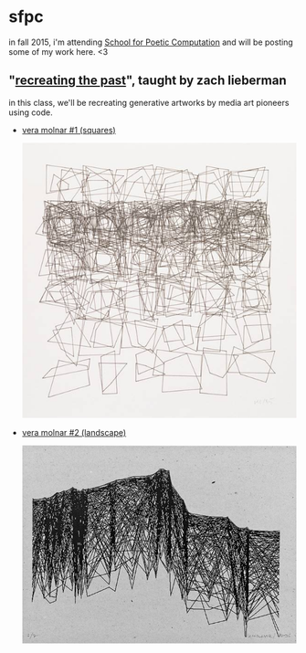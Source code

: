 # sfpc
in fall 2015, i'm attending [School for Poetic Computation](http://sfpc.io) and will be posting some of my work here. &lt;3

## "[recreating the past](/recreating_the_past)", taught by zach lieberman
in this class, we'll be recreating generative artworks by media art pioneers using code.
* [vera molnar #1 (squares)](/recreating_the_past/vera_squares)
  
  ![vera molnar's original image](/recreating_the_past/vera_squares/vera_squares.png)

* [vera molnar #2 (landscape)](/recreating_the_past/vera_landscape)

  ![vera molnar's original image](/recreating_the_past/vera_landscape/vera_landscape.jpg)
